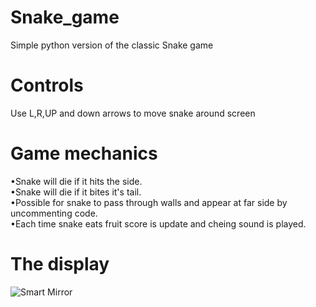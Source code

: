 # Snake_game
Simple python version of the classic Snake game

# Controls
Use L,R,UP and down arrows to move snake around screen

# Game mechanics
•Snake will die if it hits the side.<br>
•Snake will die if it bites it's tail.<br>
•Possible for snake to pass through walls and appear at far side by uncommenting code.<br>
•Each time snake eats fruit score is update and cheing sound is played.

# The display
![Smart Mirror](https://techcrunch.com/wp-content/uploads/2018/01/giphy1.gif?w=730&crop=1)
